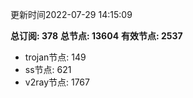 更新时间2022-07-29 14:15:09

**总订阅: 378**
**总节点: 13604**
**有效节点: 2537**
- trojan节点: 149
- ss节点: 621
- v2ray节点: 1767
